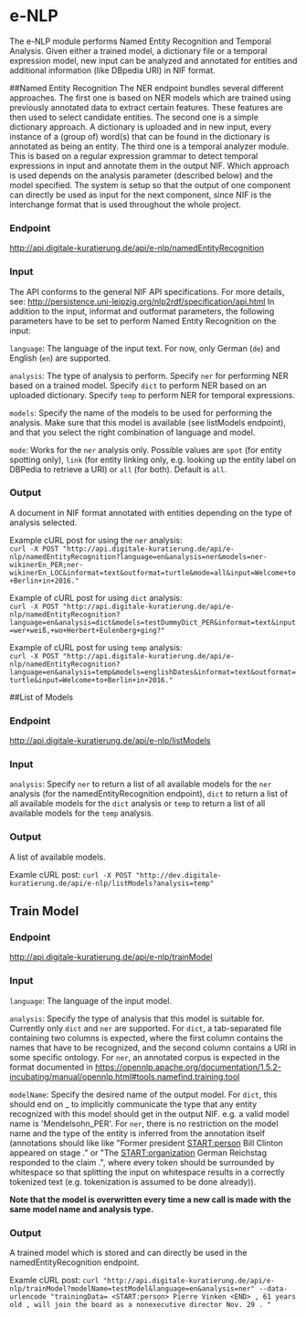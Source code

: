 # e-NLP


The e-NLP module performs Named Entity Recognition and Temporal Analysis. Given either a trained model, a dictionary file or a temporal expression model, new input can be analyzed and annotated for entities and additional information (like DBpedia URI) in NIF format.

##Named Entity Recognition
The NER endpoint bundles several different approaches. 
The first one is based on NER models which are trained using previously annotated data to extract certain features. These features are then used to select candidate entities. The second one is a simple dictionary approach. A dictionary is uploaded and in new input, every instance of a (group of) word(s) that can be found in the dictionary is annotated as being an entity. 
The third one is a temporal analyzer module. This is based on a regular expression grammar to detect temporal expressions in input and annotate them in the output NIF.
Which approach is used depends on the analysis parameter (described below) and the model specified.
The system is setup so that the output of one component can directly be used as input for the next component, since NIF is the interchange format that is used throughout the whole project.

### Endpoint

http://api.digitale-kuratierung.de/api/e-nlp/namedEntityRecognition

### Input
The API conforms to the general NIF API specifications. For more details, see: http://persistence.uni-leipzig.org/nlp2rdf/specification/api.html
In addition to the input, informat and outformat parameters, the following parameters have to be set to perform Named Entity Recognition on the input:  
  
`language`: The language of the input text. For now, only German (`de`) and English (`en`) are supported.  
  
`analysis`: The type of analysis to perform. Specify `ner` for performing NER based on a trained model. Specify `dict` to perform NER based on an uploaded dictionary. Specify `temp` to perform NER for temporal expressions.  
  
`models`: Specify the name of the models to be used for performing the analysis. Make sure that this model is available (see listModels endpoint), and that you select the right combination of language and model.
  

`mode`: Works for the `ner` analysis only. Possible values are `spot` (for entity spotting only), `link` (for entity linking only, e.g. looking up the entity label on DBPedia to retrieve a URI) or `all` (for both). Default is `all`.



### Output
A document in NIF format annotated with entities depending on the type of analysis selected.

Example cURL post for using the `ner` analysis:  
`curl -X POST "http://api.digitale-kuratierung.de/api/e-nlp/namedEntityRecognition?language=en&analysis=ner&models=ner-wikinerEn_PER;ner-wikinerEn_LOC&informat=text&outformat=turtle&mode=all&input=Welcome+to+Berlin+in+2016."`

Example of cURL post for using `dict` analysis:  
`curl -X POST "http://api.digitale-kuratierung.de/api/e-nlp/namedEntityRecognition?language=en&analysis=dict&models=testDummyDict_PER&informat=text&input=wer+weiß,+wo+Herbert+Eulenberg+ging?"`


Example of cURL post for using `temp` analysis:  
`curl -X POST "http://api.digitale-kuratierung.de/api/e-nlp/namedEntityRecognition?language=en&analysis=temp&models=englishDates&informat=text&outformat=turtle&input=Welcome+to+Berlin+in+2016."`

##List of Models

### Endpoint

http://api.digitale-kuratierung.de/api/e-nlp/listModels

### Input
`analysis`: Specify `ner` to return a list of all available models for the `ner` analysis (for the namedEntityRecognition endpoint), `dict` to return a list of all available models for the `dict` analysis or `temp` to return a list of all available models for the `temp` analysis.

### Output
A list of available models.

Examle cURL post:
`curl -X POST "http://dev.digitale-kuratierung.de/api/e-nlp/listModels?analysis=temp"`

## Train Model

### Endpoint

http://api.digitale-kuratierung.de/api/e-nlp/trainModel

### Input
`language`: The language of the input model.

`analysis`: Specify the type of analysis that this model is suitable for. Currently only `dict` and `ner` are supported. For `dict`, a tab-separated file containing two columns is expected, where the first column contains the names that have to be recognized, and the second column contains a URI in some specific ontology. For `ner`, an annotated corpus is expected in the format documented in https://opennlp.apache.org/documentation/1.5.2-incubating/manual/opennlp.html#tools.namefind.training.tool

`modelName`: Specify the desired name of the output model. For `dict`, this should end on _<TYPE> to implicitly communicate the type that any entity recognized with this model should get in the output NIF. e.g. a valid model name is 'Mendelsohn_PER'. For `ner`, there is no restriction on the model name and the type of the entity is inferred from the annotation itself (annotations should like like "Former president <START:person> Bill Clinton <END> appeared on stage ." or "The <START:organization> German Reichstag <END> responded to the claim .", where every token should be surrounded by whitespace so that splitting the input on whitespace results in a correctly tokenized text (e.g. tokenization is assumed to be done already)). 

**Note that the model is overwritten every time a new call is made with the same model name and analysis type.**

### Output
A trained model which is stored and can directly be used in the namedEntityRecognition endpoint.

Examle cURL post:
`curl "http://api.digitale-kuratierung.de/api/e-nlp/trainModel?modelName=testModel&language=en&analysis=ner" --data-urlencode "trainingData= <START:person> Pierre Vinken <END> , 61 years old , will join the board as a nonexecutive director Nov. 29 . "`


